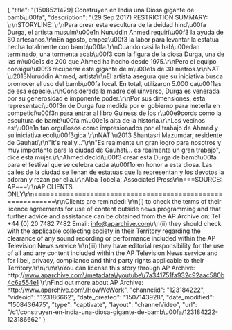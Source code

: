 {
    "title": "[1508521429] Construyen en India una Diosa gigante de bamb\u00fa",
    "description": "(29 Sep 2017) RESTRICTION SUMMARY: \r\nSTORYLINE: \r\nPara crear esta escultura de la deidad hind\u00fa Durga, el artista musulm\u00e1n Nuruddin Ahmed requiri\u00f3 la ayuda de 60 artesanos.\r\nEn agosto, empez\u00f3 la labor para levantar la estatua hecha totalmente con bamb\u00fa.\r\nCuando casi la hab\u00edan terminado, una tormenta acab\u00f3 con la figura de la diosa Durga, una de las m\u00e1s de 200 que Ahmed ha hecho desde 1975.\r\nPero el equipo consigui\u00f3 recuperar este gigante de m\u00e1s de 30 metros.\r\nNAT \u2013Nuruddin Ahmed, artista\r\nEl artista asegura que su iniciativa busca promover el uso del bamb\u00fa local. En total, utilizaron 5.000 ca\u00f1as de esa especie.\r\nConsiderada la madre del uinverso, Durga es venerada por su generosidad e imponente poder.\r\nPor sus dimensiones, esta representaci\u00f3n de Durga fue medida por el gobierno para meterla en competici\u00f3n para entrar al libro Guiness de los r\u00e9cords como la escultura de bamb\u00fa m\u00e1s alta de la historia.\r\nLos vecinos est\u00e1n tan orgullosos como impresionados por el trabajo de Ahmed y su iniciativa ecol\u00f3gica.\r\nNAT \u2013 Shantasri Mazumdar, residente de Gauhati\r\n\"It's really...\"\r\n\"Es realmente un gran logro para nosotros y muy importante para la ciudad de Gauhati... es realmente un gran trabajo\", dice esta mujer.\r\nAhmed decidi\u00f3 crear esta Durga de bamb\u00fa para el festival que se celebra cada a\u00f1o en honor a esta diosa. Las calles de la ciudad se llenan de estatuas que la representan y los devotos la adoran y rezan por ella.\r\nAlba Tobella, Associated Press\r\n===SOURCE: AP===\r\nAP CLIENTS ONLY\r\n===========================================================\r\nClients are reminded: \r\n(i) to check the terms of their licence agreements for use of content outside news programming and that further advice and assistance can be obtained from the AP Archive on: Tel +44 (0) 20 7482 7482 Email: info@aparchive.com\r\n(ii) they should check with the applicable collecting society in their Territory regarding the clearance of any sound recording or performance included within the AP Television News service \r\n(iii) they have editorial responsibility for the use of all and any content included within the AP Television News service and for libel, privacy, compliance and third party rights applicable to their Territory.\r\n\r\n\r\nYou can license this story through AP Archive: http:\/\/www.aparchive.com\/metadata\/youtube\/7a341751fa932c92aac580b4c6a554e1 \r\nFind out more about AP Archive: http:\/\/www.aparchive.com\/HowWeWork",
    "channelid": "123184222",
    "videoid": "123186662",
    "date_created": "1507143928",
    "date_modified": "1508436475",
    "type": "captivate",
    "layout": "channelVideo",
    "url": "\/c1\/construyen-en-india-una-diosa-gigante-de-bamb\u00fa\/123184222-123186662"
}